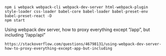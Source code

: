 ```
npm i webpack webpack-cli webpack-dev-server html-webpack-plugin style-loader css-loader babel-core babel-loader babel-preset-env babel-preset-react -D
npm start
```

Using webpack dev server, how to proxy everything except “/app”, but including “/app/api”
```
https://stackoverflow.com/questions/46798131/using-webpack-dev-server-how-to-proxy-everything-except-app-but-including
```
